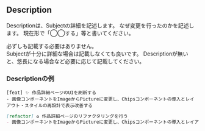 ## Description

Descriptionは、Subjectの詳細を記述します。
なぜ変更を行ったのかを記述します。
現在形で「◯◯する」等と書いてください。

必ずしも記載する必要はありません。  
Subjectが十分に詳細な場合は記載しなくても良いです。
Descriptionが無いと、悠長になる場合など必要に応じて記載してください。

### Descriptionの例

```md:Descriptionの例
[feat] ✨ 作品詳細ページのUIを刷新する
- 画像コンポーネントをImageからPictureに変更し、Chipsコンポーネントの導入とレイアウト・スタイルの再設計で表示改善する
```

```md
[refactor] ♻️ 作品詳細ページのリファクタリングを行う
- 画像コンポーネントをImageからPictureに変更し、Chipsコンポーネントの導入とレイアウト・スタイルの再設計で表示改善する
```

